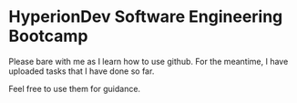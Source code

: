 # HyperionDev Software Engineering Bootcamp

Please bare with me as I learn how to use github. For the meantime, I 
have uploaded tasks that I have done so far. 

Feel free to use them for guidance.
